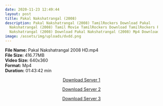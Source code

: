 ```yaml
---
date: 2020-11-23 12:49:44
layout: post
title: Pakal Nakshatrangal (2008)
description: Pakal Nakshatrangal (2008) TamilRockers Download Pakal
  Nakshatrangal (2008) Tamil Movie TamilRockers Download TamilRockers Pakal
  Nakshatrangal (2008) Download Pakal Nakshatrangal (2008) Mp4 Download
image: /assets/img/uploads/dvdd.png
---
```

<!--StartFragment-->

**File Name:** Pakal Nakshatrangal 2008 HD.mp4\
**File Size:** 416.77MB\
**Video Size:** 640x360\
**Format:** Mp4\
**Duration:** 01:43:42 min

<!--EndFragment-->

<center>

<a href="http://s26.uptofiles.net//files/Tamil%20HD%20Mobile%20Movies/Pakal%20Nakshatrangal%20(2008)/Pakal%20Nakshatrangal%20(Tamil)/Pakal%20Nakshatrangal%20(DVD)/Pakal%20Nakshatrangal%20(640x360)/Pakal%20Nakshatrangal%202008%20HD.mp4" class="myButton">Download Server 1</a>

<a href="http://s26.uptofiles.net//files/Tamil%20HD%20Mobile%20Movies/Pakal%20Nakshatrangal%20(2008)/Pakal%20Nakshatrangal%20(Tamil)/Pakal%20Nakshatrangal%20(DVD)/Pakal%20Nakshatrangal%20(640x360)/Pakal%20Nakshatrangal%202008%20HD.mp4" class="myButton">Download Server 2</a>

<a href="http://s26.uptofiles.net//files/Tamil%20HD%20Mobile%20Movies/Pakal%20Nakshatrangal%20(2008)/Pakal%20Nakshatrangal%20(Tamil)/Pakal%20Nakshatrangal%20(DVD)/Pakal%20Nakshatrangal%20(640x360)/Pakal%20Nakshatrangal%202008%20HD.mp4" class="myButton">Download Server 3</a>

</center>